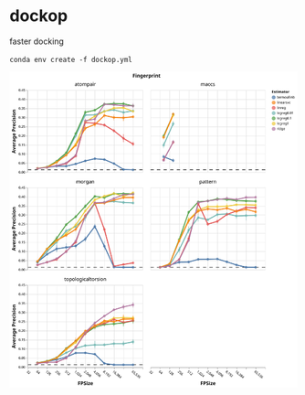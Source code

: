 # dockop
 faster docking


`conda env create -f dockop.yml`


![algo_fp_comparison](./processed_data/fpsize_figure.svg)